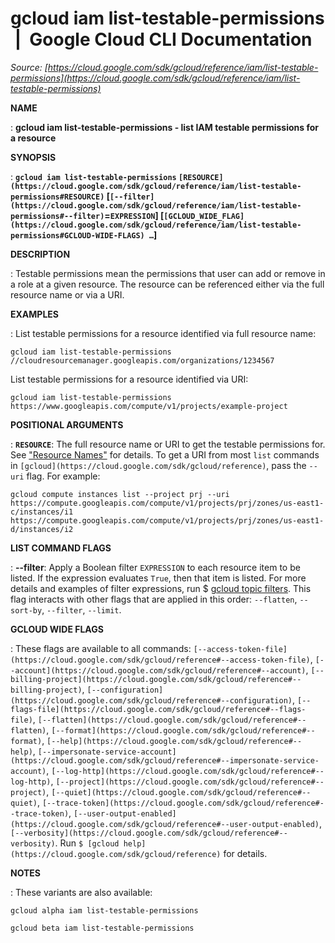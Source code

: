# gcloud iam list-testable-permissions  |  Google Cloud CLI Documentation

*Source: [https://cloud.google.com/sdk/gcloud/reference/iam/list-testable-permissions](https://cloud.google.com/sdk/gcloud/reference/iam/list-testable-permissions)*

**NAME**

: **gcloud iam list-testable-permissions - list IAM testable permissions for a resource**

**SYNOPSIS**

: **`gcloud iam list-testable-permissions` `[RESOURCE](https://cloud.google.com/sdk/gcloud/reference/iam/list-testable-permissions#RESOURCE)` [`[--filter](https://cloud.google.com/sdk/gcloud/reference/iam/list-testable-permissions#--filter)`=`EXPRESSION`] [`[GCLOUD_WIDE_FLAG](https://cloud.google.com/sdk/gcloud/reference/iam/list-testable-permissions#GCLOUD-WIDE-FLAGS) …`]**

**DESCRIPTION**

: Testable permissions mean the permissions that user can add or remove in a role
at a given resource. The resource can be referenced either via the full resource
name or via a URI.

**EXAMPLES**

: List testable permissions for a resource identified via full resource name:

```
gcloud iam list-testable-permissions //cloudresourcemanager.googleapis.com/organizations/1234567
```

List testable permissions for a resource identified via URI:

```
gcloud iam list-testable-permissions https://www.googleapis.com/compute/v1/projects/example-project
```

**POSITIONAL ARGUMENTS**

: **`RESOURCE`**:
The full resource name or URI to get the testable permissions for.
See ["Resource
Names"](https://cloud.google.com/apis/design/resource_names) for details. To get a URI from most `list` commands in
`[gcloud](https://cloud.google.com/sdk/gcloud/reference)`, pass the
`--uri` flag. For example:

```
gcloud compute instances list --project prj --uri https://compute.googleapis.com/compute/v1/projects/prj/zones/us-east1-c/instances/i1 https://compute.googleapis.com/compute/v1/projects/prj/zones/us-east1-d/instances/i2
```

**LIST COMMAND FLAGS**

: **--filter**:
Apply a Boolean filter `EXPRESSION` to each resource item
to be listed. If the expression evaluates `True`, then that item is
listed. For more details and examples of filter expressions, run $ [gcloud topic filters](https://cloud.google.com/sdk/gcloud/reference/topic/filters). This flag
interacts with other flags that are applied in this order:
`--flatten`, `--sort-by`, `--filter`,
`--limit`.

**GCLOUD WIDE FLAGS**

: These flags are available to all commands: `[--access-token-file](https://cloud.google.com/sdk/gcloud/reference#--access-token-file)`,
`[--account](https://cloud.google.com/sdk/gcloud/reference#--account)`, `[--billing-project](https://cloud.google.com/sdk/gcloud/reference#--billing-project)`,
`[--configuration](https://cloud.google.com/sdk/gcloud/reference#--configuration)`,
`[--flags-file](https://cloud.google.com/sdk/gcloud/reference#--flags-file)`,
`[--flatten](https://cloud.google.com/sdk/gcloud/reference#--flatten)`, `[--format](https://cloud.google.com/sdk/gcloud/reference#--format)`, `[--help](https://cloud.google.com/sdk/gcloud/reference#--help)`, `[--impersonate-service-account](https://cloud.google.com/sdk/gcloud/reference#--impersonate-service-account)`,
`[--log-http](https://cloud.google.com/sdk/gcloud/reference#--log-http)`,
`[--project](https://cloud.google.com/sdk/gcloud/reference#--project)`, `[--quiet](https://cloud.google.com/sdk/gcloud/reference#--quiet)`, `[--trace-token](https://cloud.google.com/sdk/gcloud/reference#--trace-token)`, `[--user-output-enabled](https://cloud.google.com/sdk/gcloud/reference#--user-output-enabled)`,
`[--verbosity](https://cloud.google.com/sdk/gcloud/reference#--verbosity)`.
Run `$ [gcloud help](https://cloud.google.com/sdk/gcloud/reference)` for details.

**NOTES**

: These variants are also available:

```
gcloud alpha iam list-testable-permissions
```

```
gcloud beta iam list-testable-permissions
```